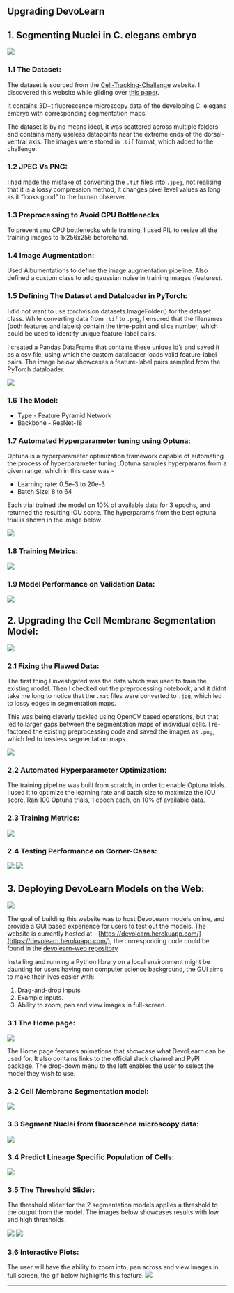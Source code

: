 ## Upgrading DevoLearn


## 1. Segmenting Nuclei in C. elegans embryo
![](images/slices.gif)

### 1.1 The Dataset:
The dataset is sourced from the [Cell-Tracking-Challenge](http://celltrackingchallenge.net/) website. I discovered this website while gliding over [this paper](https://www.nature.com/articles/s41540-020-00152-8).

It contains 3D+t fluorescence microscopy data of the developing C. elegans embryo with corresponding segmentation maps. 

The dataset is by no means ideal, it was scattered across multiple folders and contains many useless datapoints near the extreme ends of the dorsal-ventral axis. The images were stored in `.tif` format, which added to the challenge.

### 1.2 JPEG Vs PNG:
I had made the mistake of converting the `.tif` files into `.jpeg`, not realising that it is a lossy compression method, it changes pixel level values as long as it “looks good” to the human observer.

### 1.3 Preprocessing to Avoid CPU Bottlenecks
To prevent anu CPU bottlenecks while training, I used PIL to resize all the training images to 1x256x256 beforehand.

### 1.4 Image Augmentation:
Used Albumentations to define the image augmentation pipeline. Also defined a custom class to add gaussian noise in training images (features).

### 1.5 Defining The Dataset and Dataloader in PyTorch:

I did not want to use torchvision.datasets.ImageFolder() for the dataset class. While converting data from `.tif` to `.png`, I ensured that the filenames (both features and labels) contain the time-point and slice number, which could be used to identify unique feature-label pairs.

I created a Pandas DataFrame that contains these unique id’s and saved it as a csv file, using which the custom dataloader loads valid feature-label pairs. The image below showcases a feature-label pairs sampled from the PyTorch dataloader.

![](images/training_data.png)

### 1.6 The Model:
* Type - Feature Pyramid Network
* Backbone - ResNet-18

### 1.7 Automated Hyperparameter tuning using Optuna:
Optuna is a hyperparameter optimization framework capable of automating the process of hyperparameter tuning  .Optuna samples hyperparams from a given range, which in this case was -
* Learning rate: 0.5e-3 to 20e-3
* Batch Size: 8 to 64

Each trial trained the model on 10% of available data for 3 epochs, and returned the resulting IOU score. The hyperparams from the best optuna trial is shown in the image below

![](images/best_params.png)

### 1.8 Training Metrics:
![](images/train_metrics.png)

### 1.9 Model Performance on Validation Data:

![](images/infer_collage_nuc_seg.png)


## 2. Upgrading the Cell Membrane Segmentation Model:

![](images/comparision_oldvsnew.gif)


### 2.1 Fixing the Flawed Data:
The first thing I investigated was the data which was used to train the existing model. Then I checked out the preprocessing notebook, and it didnt take me long to notice that the `.mat` files were converted to `.jpg`, which led to lossy edges in segmentation maps. 

This was being cleverly tackled using OpenCV based operations, but that led to larger gaps between the segmentation maps of individual cells. I re-factored the existing preprocessing code and saved the images as `.png`, which led to lossless segmentation maps. 

![](images/compare_training_data.png)

### 2.2 Automated Hyperparameter Optimization:
The training pipeline was built from scratch, in order to enable Optuna trials. I used it to optimize the learning rate and batch size to maximize the IOU score. Ran 100 Optuna trials, 1 epoch each, on 10% of available data.

### 2.3 Training Metrics:

![](images/training_metrics.png)

### 2.4 Testing Performance on Corner-Cases:

![](images/comparision_1.png)
![](images/comparision_2.png)

## 3. Deploying DevoLearn Models on the Web:
![](images/devolearn_web_flow.png)

The goal of building this website was to host DevoLearn models online, and provide a GUI based experience for users to test out the models. The website is currently hosted at - [https://devolearn.herokuapp.com/](https://devolearn.herokuapp.com/), the corresponding code could be found in the [devolearn-web repository](https://github.com/DevoLearn/devolearn-web)

Installing and running a Python library on a local environment might be daunting for users having non computer science background, the GUI aims to make their lives easier with:
1. Drag-and-drop inputs
2. Example inputs.
3. Ability to zoom, pan and view images in full-screen.


### 3.1 The Home page:
![](images/home_web.png)

The Home page features animations that showcase what DevoLearn can be used for. It also contains links to the 
official slack channel and PyPI package. The drop-down menu to the left enables the user to select the model they wish to use.



### 3.2 Cell Membrane Segmentation model:
![](images/cell_membrane_segmentor_web.png)

### 3.3 Segment Nuclei from fluorscence microscopy data:
![](images/nuc_seg_model_web.png)


### 3.4 Predict Lineage Specific Population of Cells:
![](images/lineage_population_model_web.png)

### 3.5 The Threshold Slider:
The threshold slider for the 2 segmentation models applies a threshold to the output from the model. The images below showcases results with low and high thresholds.

![](images/threshold_slider_1.png)
![](images/threshold_slider_2.png)


###  3.6 Interactive Plots:
The user will have the ability to zoom into, pan across and view images in full screen, the gif below highlights this feature.
![](images/zoom_fullscreen_demo.gif)

***



